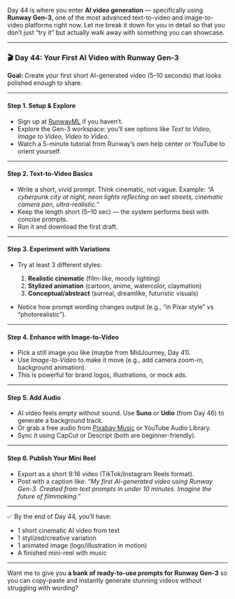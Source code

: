 Day 44 is where you enter **AI video generation** — specifically using **Runway Gen-3**, one of the most advanced text-to-video and image-to-video platforms right now. Let me break it down for you in detail so that you don’t just “try it” but actually walk away with something you can showcase.

---

### 🎬 **Day 44: Your First AI Video with Runway Gen-3**

**Goal:** Create your first short AI-generated video (5–10 seconds) that looks polished enough to share.

---

#### Step 1. Setup & Explore

* Sign up at [RunwayML](https://runwayml.com) if you haven’t.
* Explore the Gen-3 workspace: you’ll see options like *Text to Video*, *Image to Video*, *Video to Video*.
* Watch a 5-minute tutorial from Runway’s own help center or YouTube to orient yourself.

---

#### Step 2. Text-to-Video Basics

* Write a short, vivid prompt. Think cinematic, not vague.
  Example: *“A cyberpunk city at night, neon lights reflecting on wet streets, cinematic camera pan, ultra-realistic.”*
* Keep the length short (5–10 sec) — the system performs best with concise prompts.
* Run it and download the first draft.

---

#### Step 3. Experiment with Variations

* Try at least 3 different styles:

  1. **Realistic cinematic** (film-like, moody lighting)
  2. **Stylized animation** (cartoon, anime, watercolor, claymation)
  3. **Conceptual/abstract** (surreal, dreamlike, futuristic visuals)
* Notice how prompt wording changes output (e.g., “in Pixar style” vs “photorealistic”).

---

#### Step 4. Enhance with Image-to-Video

* Pick a still image you like (maybe from MidJourney, Day 41).
* Use *Image-to-Video* to make it move (e.g., add camera zoom-in, background animation).
* This is powerful for brand logos, illustrations, or mock ads.

---

#### Step 5. Add Audio

* AI video feels empty without sound. Use **Suno** or **Udio** (from Day 46) to generate a background track.
* Or grab a free audio from [Pixabay Music](https://pixabay.com/music/) or YouTube Audio Library.
* Sync it using CapCut or Descript (both are beginner-friendly).

---

#### Step 6. Publish Your Mini Reel

* Export as a short 9:16 video (TikTok/Instagram Reels format).
* Post with a caption like: *“My first AI-generated video using Runway Gen-3. Created from text prompts in under 10 minutes. Imagine the future of filmmaking.”*

---

✅ By the end of Day 44, you’ll have:

* 1 short cinematic AI video from text
* 1 stylized/creative variation
* 1 animated image (logo/illustration in motion)
* A finished mini-reel with music

---

Want me to give you **a bank of ready-to-use prompts for Runway Gen-3** so you can copy-paste and instantly generate stunning videos without struggling with wording?
